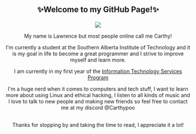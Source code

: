 ## <p align=center>✨Welcome to my GitHub Page!✨

<div align="center">
  <a href="https://discord.com/users/295356028332277760" >
    <img src="https://lanyard.kyrie25.me/api/295356028332277760?imgStyle=square&imgBorderRadius=10px" />
      </a>



<p align=center> My name is Lawrence but most people online call me Carthy! 

 
I'm currently a student at the Southern Alberta Institute of Technology and it is my goal in life to become a great programmer and I strive to improve myself and learn more.

I am currently in my first year of the [Information Technology Services Program]([url](https://www.sait.ca/programs-and-courses/diplomas/information-technology-services))

I'm a huge nerd when it comes to computers and tech stuff, I want to learn more about using Linux and ethical hacking, I listen to all kinds of music and I love to talk to new people and making new friends so feel free to contact me at my discord @Carthypoo

##

Thanks for stopping by and taking the time to read, I appreciate it a lot!


